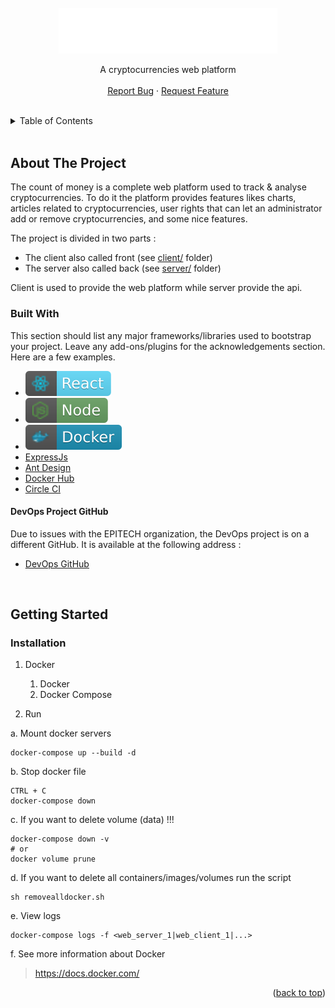 <div id="top"></div>
<!-- PROJECT LOGO -->
<br />
<div align="center">
  <a href="https://github.com/EpitechMscProPromo2023/T-WEB-700-T-WEB-700_msc2023_group-36">
    <img src="client/src/images/logo.png" alt="Logo" width="350">
  </a>
  <p align="center">
    A cryptocurrencies web platform
    <br />
    <br />
    <a href="https://github.com/EpitechMscProPromo2023/T-WEB-700-T-WEB-700_msc2023_group-36/issues">Report Bug</a>
    ·
    <a href="https://github.com/EpitechMscProPromo2023/T-WEB-700-T-WEB-700_msc2023_group-36/pulls">Request Feature</a>
  </p>
</div>


<br>
<!-- TABLE OF CONTENTS -->
<details>
  <summary>Table of Contents</summary>
  <ol>
    <li>
      <a href="#about-the-project">About The Project</a>
      <ul>
        <li><a href="#built-with">Built With</a></li>
      </ul>
    </li>
    <li>
      <a href="#getting-started">Getting Started</a>
      <ul>
        <li><a href="#installation">Installation</a></li>
      </ul>
    </li>
  </ol>
</details>
<br>


<!-- ABOUT THE PROJECT -->
## About The Project

The count of money is a complete web platform used to track & analyse cryptocurrencies. To do it the platform provides features likes charts, articles related to cryptocurrencies, user rights that can let an administrator add or remove cryptocurrencies, and some nice features.

The project is divided in two parts :
   - The client also called front (see [client/](client/) folder)
   - The server also called back (see [server/](server/) folder)

Client is used to provide the web platform while server provide the api.

### Built With

This section should list any major frameworks/libraries used to bootstrap your project. Leave any add-ons/plugins for the acknowledgements section. Here are a few examples.

* <a href="https://reactjs.org/"><img src="https://raw.githubusercontent.com/aleen42/badges/master/src/react.svg"></a>
* <a href="https://reactjs.org/"><img src="https://raw.githubusercontent.com/aleen42/badges/master/src/node.svg"></a>
* <a href="https://reactjs.org/"><img src="https://raw.githubusercontent.com/aleen42/badges/master/src/docker.svg"></a>
* [ExpressJs](https://expressjs.com/)
* [Ant Design](https://ant.design/)
* [Docker Hub](https://hub.docker.com/u/fabiodjs)
* [Circle CI](https://circleci.com/)

#### DevOps Project GitHub

Due to  issues with the EPITECH organization, the DevOps project is on a different GitHub. It is available at the following address :
* [DevOps GitHub](https://github.com/djsfabio/T-WEB-700-T-WEB-700_msc2023_group-36)

<br>

<!-- GETTING STARTED -->
## Getting Started

### Installation

1. Docker 
   1. Docker
   2. Docker Compose

2. Run

a. Mount docker servers 
```shell
docker-compose up --build -d
```
b. Stop docker file

```shell
CTRL + C
docker-compose down
```

c. If you want to delete volume (data) !!!
```shell
docker-compose down -v 
# or
docker volume prune 
```

d. If you want to delete all containers/images/volumes run the script
```shell
sh removealldocker.sh
```

e. View logs
```shell
docker-compose logs -f <web_server_1|web_client_1|...>
```

f. See more information about Docker 
> https://docs.docker.com/

<p align="right">(<a href="#top">back to top</a>)</p>

